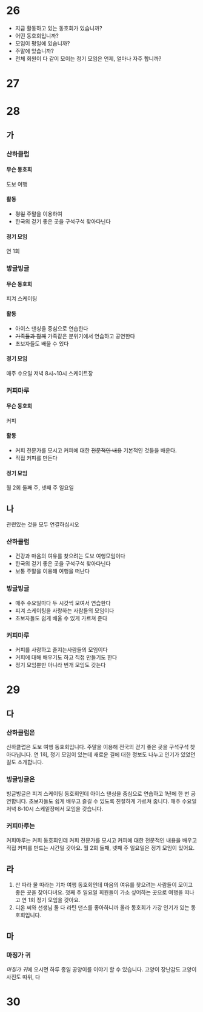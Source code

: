 # 26
* 지금 활동하고 있는 동호회가 있습니까? 
* 어떤 동호회입니까?
* 모임이 평일에 있습니까?
* 주말에 있습니까?
* 전체 회원이 다 같이 모이는 정기 모임은 언제, 얼마나 자주 합니까?
# 27
# 28
## 가
### 산하클럽
#### 무슨 동호회
도보 여행
#### 활동
* ~~평일~~ 주말을 이용하여
* 한국의 걷기 좋은 곳을 구석구석 찾아다닌다
#### 정기 모임
연 1회
### 방글빙글
#### 무슨 동호회
피겨 스케이팅
#### 활동
* 아이스 댄싱을 중심으로 연습한다
* ~~가족들과 함께~~ 가족같은 분위기에서 연습하고 공연한다
* 초보자들도 배울 수 있다
#### 정기 모임
매주 수요일 저녁 8시~10시 스케이트장
### 커피마루
#### 무슨 동호회
커피
#### 활동
* 커피 전문가를 모시고 커피에 대한 ~~전문적인 내용~~ 기본적인 것들을 배운다.
* 직접 커피를 만든다
#### 정기 모임
월 2회 둘째 주, 넷째 주 일요일
## 나
관련있는 것을 모두 연결하십시오

### 산하클럽
* 건강과 마음의 여유를 찾으려는 도보 여행모임이다
* 한국의 걷기 좋은 곳을 구석구석 찾아다닌다
* 보통 주말을 이용해 여행을 떠난다
### 빙글빙글
* 매주 수요일마다 두 시갖씩 모여서 연습한다
* 피겨 스케이팅을 사랑하는 사람들의 모임이다
* 초보자들도 쉽게 배울 수 있게 가르쳐 준다
### 커피마루
* 커피를 사랑하고 즐지는사람들의 모임이다
* 커피에 대해 배우기도 하고 직접 만들기도 한다
* 정기 모임뿐만 아니라 번개 모임도 갖는다
# 29
## 다
### 산하클럽은
신하클럽은 도보 여행 동호회입니다. 주말을 이용해 전국의 걷기 좋은 곳을 구석구석 찾아다닙니다. 연 1회, 정기 모임이 있는데 새로운 길에 대한 정보도 나누고 인기가 있었던길도 소개합니다. 
### 빙글빙글은
빙글빙글은 피겨 스케이팅 동호회인데 아이스 댄싱을 중심으로 연습하고 1년에 한 번 공연합니다. 초보자들도 쉽게 배우고 즐길 수 있도록 친절하게 가르쳐 줍니다. 매주 수요일 저녁 8-10시 스케잍장에서 모임을 갖습니다.
### 커피마루는
커피마루는 커피 동호회인데 커피 전문가를 모시고 커피에 대한 전문적인 내용을 배우고 직접 커피를 만드는 시간일 갖아요. 월 2회 둘째, 넷째 주 일요일은 정기 모임이 있어요.

## 라
1. 산 따라 물 따라는 기차 여행 동호회인데 마음의 여유를 찾으려는 사람들이 모이고 좋은 곳을 찾아다녀요. 첫째 주 일요일 회원들이 가소 싶어하는 곳으로 여행을 떠나고 연 1회 정기 모임을 갖아요.
2. 디온 씨와 선생님 둘 다 라틴 댄스를 좋아하니까 올라 동호회가 가강 인기가 있는 동호회입니다.
## 마
### 마징가 귀
*마징가 귀*에 오시면 하루 종일 공양이를 이야기 할 수 있습니다. 고양이 장난감도 고양이 사진도 따위, 다 

# 30